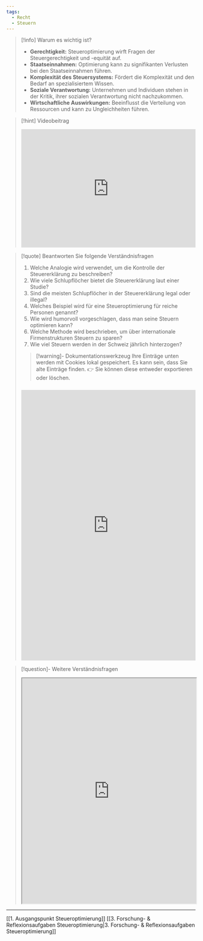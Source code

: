 ```yaml
---
tags:
  - Recht
  - Steuern
---
```

>[!info] Warum es wichtig ist?
>- **Gerechtigkeit:** Steueroptimierung wirft Fragen der Steuergerechtigkeit und -equität auf.
>- **Staatseinnahmen:** Optimierung kann zu signifikanten Verlusten bei den Staatseinnahmen führen.
>- **Komplexität des Steuersystems:** Fördert die Komplexität und den Bedarf an spezialisiertem Wissen.
>- **Soziale Verantwortung:** Unternehmen und Individuen stehen in der Kritik, ihrer sozialen Verantwortung nicht nachzukommen.
>- **Wirtschaftliche Auswirkungen:** Beeinflusst die Verteilung von Ressourcen und kann zu Ungleichheiten führen.

>[!hint] Videobeitrag
>
><iframe width="100%" height="315" src="https://www.youtube.com/embed/jjOIBDS-cA8?si=h6maziHbV6vFawcK" title="YouTube video player" frameborder="0" allow="accelerometer; autoplay; clipboard-write; encrypted-media; gyroscope; picture-in-picture; web-share" allowfullscreen></iframe>

>[!quote] Beantworten Sie folgende Verständnisfragen
>1. Welche Analogie wird verwendet, um die Kontrolle der Steuererklärung zu beschreiben?
>2. Wie viele Schlupflöcher bietet die Steuererklärung laut einer Studie?                       
>3. Sind die meisten Schlupflöcher in der Steuererklärung legal oder illegal?
>4. Welches Beispiel wird für eine Steueroptimierung für reiche Personen genannt?
>5. Wie wird humorvoll vorgeschlagen, dass man seine Steuern optimieren kann?
>6. Welche Methode wird beschrieben, um über internationale Firmenstrukturen Steuern zu sparen?
>7. Wie viel Steuern werden in der Schweiz jährlich hinterzogen?
>
>>[!warning]- Dokumentationswerkzeug 
>Ihre Einträge unten werden mit Cookies lokal gespeichert. Es kann sein, dass Sie alte Einträge finden. 
>👉 Sie können diese entweder exportieren oder löschen.
>#####
><iframe src="https://app.Lumi.education/api/v1/run/dw_E7K/embed" width="100%" height="720" frameborder="0" allowfullscreen="allowfullscreen" allow="geolocation *; microphone *; camera *; midi *; encrypted-media *"></iframe>

>[!question]- Weitere Verständnisfragen
><iframe width="100%" height="600" src="https://app.Lumi.education/run/h_gAOn" allowfullscreen allow="geolocation *; autoplay; encrypted-media"></iframe>

---
[[1. Ausgangspunkt Steueroptimierung]]
[[3. Forschung- & Reflexionsaufgaben Steueroptimierung|3. Forschung- & Reflexionsaufgaben Steueroptimierung]]
